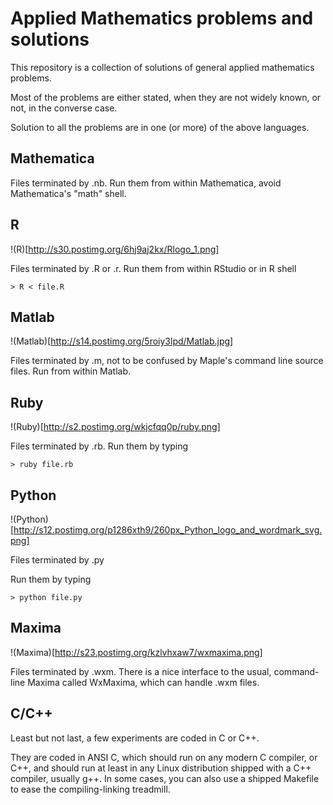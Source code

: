 # Applied Mathematics problems and solutions

This repository is a collection of solutions of general applied mathematics problems.

Most of the problems are either stated, when they are not widely known, or not, in the converse case.

Solution to all the problems are in one (or more) of the above languages.

## Mathematica

[Mathematica]: http://s24.postimg.org/e3cx78o1x/Wolfram_Mathematica9_Logo_1440x470_Trans_BG.png "Mathematica"

Files terminated by .nb. Run them from within Mathematica, avoid Mathematica's "math" shell.

## R

!(R)[http://s30.postimg.org/6hj9aj2kx/Rlogo_1.png]

Files terminated by .R or .r. Run them from within RStudio or in R shell

```
> R < file.R
```

## Matlab

!(Matlab)[http://s14.postimg.org/5roiy3lpd/Matlab.jpg]

Files terminated by .m, not to be confused by Maple's command line source files. Run from within Matlab.

## Ruby

!(Ruby)[http://s2.postimg.org/wkjcfqq0p/ruby.png]

Files terminated by .rb. Run them by typing

```
> ruby file.rb
```

## Python

!(Python)[http://s12.postimg.org/p1286xth9/260px_Python_logo_and_wordmark_svg.png]

Files terminated by .py

Run them by typing

```
> python file.py
```

## Maxima

!(Maxima)[http://s23.postimg.org/kzlvhxaw7/wxmaxima.png]

Files terminated by .wxm. There is a nice interface to the usual, command-line Maxima called WxMaxima, which can handle .wxm files.

## C/C++

Least but not last, a few experiments are coded in C or C++. 

They are coded in ANSI C, which should run on any modern C compiler, or C++, and should run at least in any Linux distribution shipped with a C++ compiler, usually g++. In some cases, you can also use a shipped Makefile to ease the compiling-linking treadmill.
